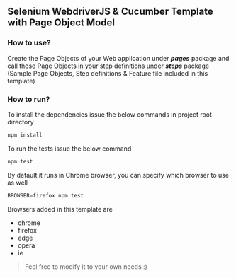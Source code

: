 ## Selenium WebdriverJS & Cucumber Template with Page Object Model

### How to use?
Create the Page Objects of your Web application under **_pages_** package and call those Page Objects in your step definitions under **_steps_** package (Sample Page Objects, Step definitions & Feature file included in this template)

### How to run?
To install the dependencies issue the below commands in project root directory
```javascript
npm install
``` 
To run the tests issue the below command
```javascript
npm test
``` 
By default it runs in Chrome browser, you can specify which browser to use as well
```javascript
BROWSER=firefox npm test
```

Browsers added in this template are 
* chrome
* firefox
* edge
* opera
* ie

> Feel free to modify it to your own needs :)